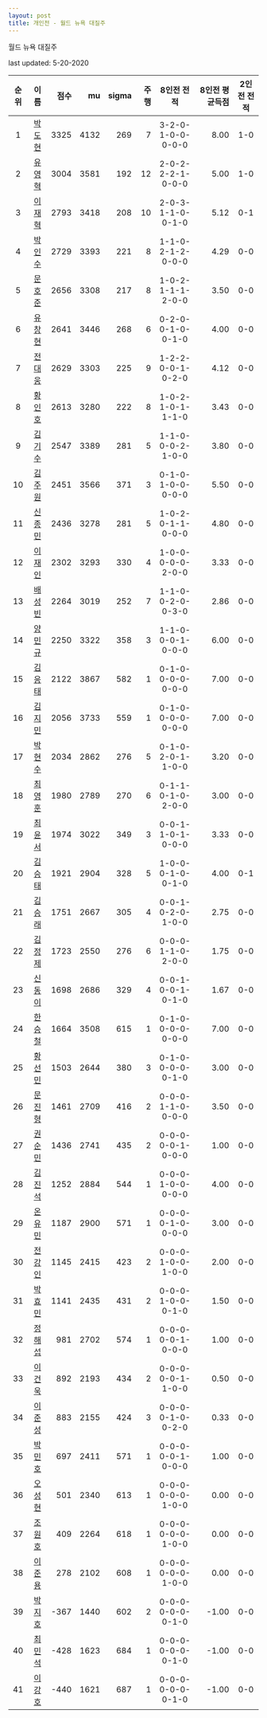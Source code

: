 ```yaml
---
layout: post
title: 개인전 - 월드 뉴욕 대질주
---
```


월드 뉴욕 대질주

last updated: 5-20-2020

| 순위 | 이름 | 점수 | mu | sigma | 주행 | 8인전 전적 | 8인전 평균득점 | 2인전 전적 |
|:---:|:---:|---:|---:|---:|---:|:---:|---:|:---:|
| 1 | [박도현](../bakdohyeon) | 3325 | 4132 | 269 | 7 | 3-2-0-1-0-0-0-0-0 | 8.00 | 1-0 |
| 2 | [유영혁](../yuyeonghyeok) | 3004 | 3581 | 192 | 12 | 2-0-2-2-2-1-0-0-0 | 5.00 | 1-0 |
| 3 | [이재혁](../ijaehyeok) | 2793 | 3418 | 208 | 10 | 2-0-3-1-1-0-0-1-0 | 5.12 | 0-1 |
| 4 | [박인수](../bakinsu) | 2729 | 3393 | 221 | 8 | 1-1-0-2-1-2-0-0-0 | 4.29 | 0-0 |
| 5 | [문호준](../munhojun) | 2656 | 3308 | 217 | 8 | 1-0-2-1-1-1-2-0-0 | 3.50 | 0-0 |
| 6 | [유창현](../yuchanghyeon) | 2641 | 3446 | 268 | 6 | 0-2-0-0-1-0-0-1-0 | 4.00 | 0-0 |
| 7 | [전대웅](../jeondaewoong) | 2629 | 3303 | 225 | 9 | 1-2-2-0-0-1-0-2-0 | 4.12 | 0-0 |
| 8 | [황인호](../hwanginho) | 2613 | 3280 | 222 | 8 | 1-0-2-1-0-1-1-1-0 | 3.43 | 0-0 |
| 9 | [김기수](../gimgisu) | 2547 | 3389 | 281 | 5 | 1-1-0-0-0-2-1-0-0 | 3.80 | 0-0 |
| 10 | [김주원](../gimjuwon) | 2451 | 3566 | 371 | 3 | 0-1-0-1-0-0-0-0-0 | 5.50 | 0-0 |
| 11 | [신종민](../shinjongmin) | 2436 | 3278 | 281 | 5 | 1-0-2-0-1-1-0-0-0 | 4.80 | 0-0 |
| 12 | [이재인](../ijaein) | 2302 | 3293 | 330 | 4 | 1-0-0-0-0-0-2-0-0 | 3.33 | 0-0 |
| 13 | [배성빈](../baeseongbin) | 2264 | 3019 | 252 | 7 | 1-1-0-0-2-0-0-3-0 | 2.86 | 0-0 |
| 14 | [양민규](../yangmingyu) | 2250 | 3322 | 358 | 3 | 1-1-0-0-0-1-0-0-0 | 6.00 | 0-0 |
| 15 | [김응태](../gimeungtae) | 2122 | 3867 | 582 | 1 | 0-1-0-0-0-0-0-0-0 | 7.00 | 0-0 |
| 16 | [김지민](../gimjimin) | 2056 | 3733 | 559 | 1 | 0-1-0-0-0-0-0-0-0 | 7.00 | 0-0 |
| 17 | [박현수](../bakhyeonsu) | 2034 | 2862 | 276 | 5 | 0-1-0-2-0-1-1-0-0 | 3.20 | 0-0 |
| 18 | [최영훈](../choiyeonghun) | 1980 | 2789 | 270 | 6 | 0-1-1-0-1-0-2-0-0 | 3.00 | 0-0 |
| 19 | [최윤서](../choiyunseo) | 1974 | 3022 | 349 | 3 | 0-0-1-1-0-1-0-0-0 | 3.33 | 0-0 |
| 20 | [김승태](../gimseungtae) | 1921 | 2904 | 328 | 5 | 1-0-0-0-1-0-0-1-0 | 4.00 | 0-1 |
| 21 | [김승래](../gimseungrae) | 1751 | 2667 | 305 | 4 | 0-0-1-0-2-0-1-0-0 | 2.75 | 0-0 |
| 22 | [김정제](../gimjeongje) | 1723 | 2550 | 276 | 6 | 0-0-0-1-1-0-2-0-0 | 1.75 | 0-0 |
| 23 | [신동이](../shindongi) | 1698 | 2686 | 329 | 4 | 0-0-1-0-0-1-0-1-0 | 1.67 | 0-0 |
| 24 | [한승철](../hanseungcheol) | 1664 | 3508 | 615 | 1 | 0-1-0-0-0-0-0-0-0 | 7.00 | 0-0 |
| 25 | [황선민](../hwangseongmin) | 1503 | 2644 | 380 | 3 | 0-1-0-0-0-0-0-1-0 | 3.00 | 0-0 |
| 26 | [문진형](../munjinhyeong) | 1461 | 2709 | 416 | 2 | 0-0-0-1-1-0-0-0-0 | 3.50 | 0-0 |
| 27 | [권순민](../gweonsoonmin) | 1436 | 2741 | 435 | 2 | 0-0-0-0-0-1-0-0-0 | 1.00 | 0-0 |
| 28 | [김진석](../gimjinseok) | 1252 | 2884 | 544 | 1 | 0-0-0-1-0-0-0-0-0 | 4.00 | 0-0 |
| 29 | [온유민](../onyumin) | 1187 | 2900 | 571 | 1 | 0-0-0-0-1-0-0-0-0 | 3.00 | 0-0 |
| 30 | [전강인](../jeongangin) | 1145 | 2415 | 423 | 2 | 0-0-0-1-0-0-1-0-0 | 2.00 | 0-0 |
| 31 | [박효민](../bakhyomin) | 1141 | 2435 | 431 | 2 | 0-0-0-1-0-0-0-1-0 | 1.50 | 0-0 |
| 32 | [정해섭](../jeonghaeseop) | 981 | 2702 | 574 | 1 | 0-0-0-0-0-1-0-0-0 | 1.00 | 0-0 |
| 33 | [이건욱](../igeonuk) | 892 | 2193 | 434 | 2 | 0-0-0-0-0-1-1-0-0 | 0.50 | 0-0 |
| 34 | [이준성](../ijunseong) | 883 | 2155 | 424 | 3 | 0-0-0-0-1-0-0-2-0 | 0.33 | 0-0 |
| 35 | [박민호](../bakminho) | 697 | 2411 | 571 | 1 | 0-0-0-0-0-1-0-0-0 | 1.00 | 0-0 |
| 36 | [오성현](../oseonghyeon) | 501 | 2340 | 613 | 1 | 0-0-0-0-0-0-1-0-0 | 0.00 | 0-0 |
| 37 | [조원호](../jowonho) | 409 | 2264 | 618 | 1 | 0-0-0-0-0-0-1-0-0 | 0.00 | 0-0 |
| 38 | [이준용](../ijunyong) | 278 | 2102 | 608 | 1 | 0-0-0-0-0-0-1-0-0 | 0.00 | 0-0 |
| 39 | [박지호](../bakjiho) | -367 | 1440 | 602 | 2 | 0-0-0-0-0-0-0-1-0 | -1.00 | 0-0 |
| 40 | [최민석](../choiminseok) | -428 | 1623 | 684 | 1 | 0-0-0-0-0-0-0-1-0 | -1.00 | 0-0 |
| 41 | [이강호](../igangho) | -440 | 1621 | 687 | 1 | 0-0-0-0-0-0-0-1-0 | -1.00 | 0-0 |
